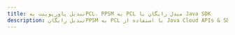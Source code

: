 ---title: تبدیل پاورپوینت بهPCL، PPSM به PCL مبدل رایگان یا Java SDKdescription: تبدیل رایگانPPSM به PCL با استفاده از Java Cloud APIs & SDK. همچنین اسناد Microsoft PowerPoint را در Cloud ایجاد، ویرایش و رندر کنید.---